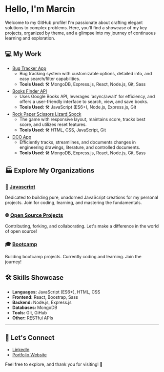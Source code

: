 # Hello, I'm Marcin

  Welcome to my GitHub profile! I'm passionate about crafting elegant solutions to complex problems. Here, you'll find a showcase of my key projects, organized by theme, and a glimpse into my journey of continuous learning and exploration.

## 💻 My Work 
- [Bug Tracker App](https://github.com/martindocs/bug-tracker-public)
  - Bug tracking system with customizable options, detailed info, and easy search/filter capabilities.
  - **Tools Used:** 🛠️ MongoDB, Express.js, React, Node.js, Git, Sass
- [Books Finder API](https://github.com/martindocs/book-finder)
  - Uses Google Books API, leverages 'async/await' for efficiency, and offers a user-friendly interface to search, view, and save books.
  - **Tools Used:** 🛠️ JavaScript (ES6+), Node.js, Express.js, Git
- [Rock Paper Scissors Lizard Spock](https://github.com/martindocs/rock-paper-scissors-lizard-spock)
  - The game with responsive layout, maintains score, tracks best score, and utilizes reset features.
  - **Tools Used:** 🛠️ HTML, CSS, JavaScript, Git
- [DCO App](https://github.com/martindocs/bug-tracker-public)
  - Efficiently tracks, streamlines, and documents changes in engineering drawings, literature, and controlled documents.
  - **Tools Used:** 🛠️ MongoDB, Express.js, React, Node.js, Git, Sass

## 🏭 Explore My Organizations

### 📜 [Javascript](https://github.com/martindocs-javascript)

Dedicated to building pure, unadorned JavaScript creations for my personal projects. Join for coding, learning, and mastering the fundamentals.

### 🌐 [Open Source Projects](https://github.com/martindocs-contributions)

Contributing, forking, and collaborating. Let's make a difference in the world of open source!

### 🎓 [Bootcamp](https://github.com/martindocs-bootcamp)

Building bootcamp projects. Currently coding and learning. Join the journey!


## 🛠️ Skills Showcase

- **Languages:** JavaScript (ES6+), HTML, CSS
- **Frontend:** React, Boostrap, Sass
- **Backend:** Node.js, Express.js
- **Databases:** MongoDB
- **Tools:** Git, GiHub
- **Other:** RESTful APIs

---

## 📱 Let's Connect

- [LinkedIn](https://www.linkedin.com/in/marcin-tatarski/)
- [Portfolio Website](https://marcin-tatarski.com/)

Feel free to explore, and thank you for visiting! 🌟
